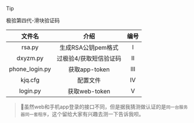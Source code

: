 > [!tip]
> 极验第四代-滑块验证码

| 文件名 | 介绍 |编号|
|:------:|:------:|:------:|
| rsa.py | 生成RSA公钥pem格式 |Ⅰ|
| dxyzm.py | 过极验4/获取短信验证码 |Ⅱ|
| phone_login.py | 获取app-token |Ⅲ|
| kjq.cfg | 配置文件 |Ⅳ|
| login.py | 获取web-token |Ⅴ|

> 🤔虽然web和手机app登录的接口不同，但是据我猜测做认证的是`同一台服务器同一套程序`，这个留给大家有兴趣去测一下告诉我呗。
